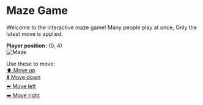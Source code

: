 # Maze Game  
Welcome to the interactive maze game! Many people play at once, Only the latest move is applied.

**Player position:** (0, 4)  
![Maze](https://github-maze-game.vercel.app/images/pos_0_4.png?t=1760674651404)

Use these to move:  
[⬆️ Move up](https://github-maze-game.vercel.app/move/0_4_w)  
[⬇️ Move down](https://github-maze-game.vercel.app/move/0_4_s)  
[⬅️ Move left](https://github-maze-game.vercel.app/move/0_4_a)  
[➡️ Move right](https://github-maze-game.vercel.app/move/0_4_d)
